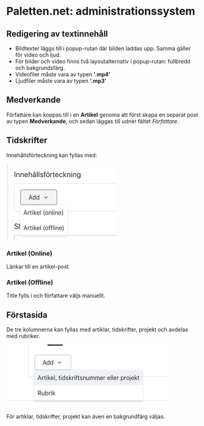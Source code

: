 # Paletten.net: administrationssystem


## Redigering av textinnehåll

* Bildtexter läggs till i popup-rutan där bilden laddas upp. Samma gäller för video och ljud.
* För bilder och video finns två layoutalternativ i popup-rutan: fullbredd och bakgrundsfärg.
* Videofiler måste vara av typen **'.mp4'**
* Ljudfiler måste vara av typen **'.mp3'**


## Medverkande

Författare kan koppas till i en **Artikel** genoma att först skapa en separat post av typen **Medverkande**, och sedan läggas till udner fältet _Författare_. 


## Tidskrifter

Innehållsförteckning kan fyllas med:

![Innehållsförteckning](toc.png)

### Artikel (Online)

Länkar till en artikel-post

### Artikel (Offline)

Title fylls i och författare väljs manuellt.


## Förstasida

De tre kolumnerna kan fyllas med artiklar, tidskrifter, projekt och avdelas med rubriker.

![Förstasida](frontpage.png)

För artiklar, tidskrifter, projekt kan även en bakgrundfärg väljas.
